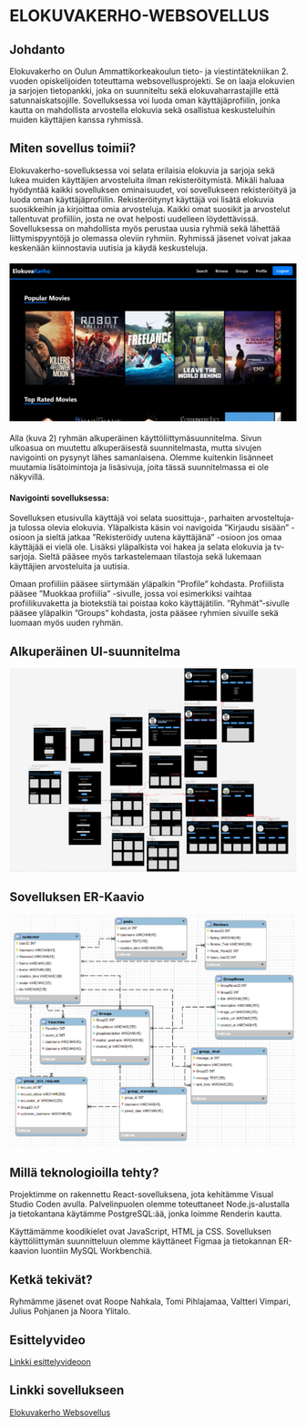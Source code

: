 # ELOKUVAKERHO-WEBSOVELLUS

## Johdanto

Elokuvakerho on Oulun Ammattikorkeakoulun tieto- ja viestintätekniikan 2. vuoden opiskelijoiden toteuttama websovellusprojekti. Se on laaja elokuvien ja sarjojen tietopankki, joka on suunniteltu sekä elokuvaharrastajille että satunnaiskatsojille. Sovelluksessa voi luoda oman käyttäjäprofiilin, jonka kautta on mahdollista arvostella elokuvia sekä osallistua keskusteluihin muiden käyttäjien kanssa ryhmissä.

## Miten sovellus toimii?

Elokuvakerho-sovelluksessa voi selata erilaisia elokuvia ja sarjoja sekä lukea muiden käyttäjien arvosteluita ilman rekisteröitymistä. Mikäli haluaa hyödyntää kaikki sovelluksen ominaisuudet, voi sovellukseen rekisteröityä ja luoda oman käyttäjäprofiilin. Rekisteröitynyt käyttäjä voi lisätä elokuvia suosikkeihin ja kirjoittaa omia arvosteluja. Kaikki omat suosikit ja arvostelut tallentuvat profiiliin, josta ne ovat helposti uudelleen löydettävissä. Sovelluksessa on mahdollista myös perustaa uusia ryhmiä sekä lähettää liittymispyyntöjä jo olemassa oleviin ryhmiin. Ryhmissä jäsenet voivat jakaa keskenään kiinnostavia uutisia ja käydä keskusteluja.

#### ![Kuva 1. Sovelluksen etusivu](kuvat/homepage.png)


Alla (kuva 2) ryhmän alkuperäinen käyttöliittymäsuunnitelma. Sivun ulkoasua on muutettu alkuperäisestä suunnitelmasta, mutta sivujen navigointi on pysynyt lähes samanlaisena. Olemme kuitenkin lisänneet muutamia lisätoimintoja ja lisäsivuja, joita tässä suunnitelmassa ei ole näkyvillä.  

#### Navigointi sovelluksessa: 

Sovelluksen etusivulla käyttäjä voi selata suosittuja-, parhaiten arvosteltuja- ja tulossa olevia elokuvia. Yläpalkista käsin voi navigoida ”Kirjaudu sisään” -osioon ja sieltä jatkaa ”Rekisteröidy uutena käyttäjänä” -osioon jos omaa käyttäjää ei vielä ole. Lisäksi yläpalkista voi hakea ja selata elokuvia ja tv-sarjoja. Sieltä pääsee myös tarkastelemaan tilastoja sekä lukemaan käyttäjien arvosteluita ja uutisia.  

Omaan profiiliin pääsee siirtymään yläpalkin ”Profile” kohdasta. Profiilista pääsee ”Muokkaa profiilia” -sivulle, jossa voi esimerkiksi vaihtaa profiilikuvaketta ja biotekstiä tai poistaa koko käyttäjätilin. ”Ryhmät”-sivulle pääsee yläpalkin ”Groups” kohdasta, josta pääsee ryhmien sivuille sekä luomaan myös uuden ryhmän.  

## Alkuperäinen UI-suunnitelma

![Kuva 2. Alkuperäinen UI-suunnitelma](kuvat/originalUI.png)

## Sovelluksen ER-Kaavio

![Kuva 3. Sovelluksen ER-kaavio](kuvat/erkaavio.png)

## Millä teknologioilla tehty?

Projektimme on rakennettu React-sovelluksena, jota kehitämme Visual Studio Coden avulla. Palvelinpuolen olemme toteuttaneet Node.js-alustalla ja tietokantana käytämme PostgreSQL:ää, jonka loimme Renderin kautta.

Käyttämämme koodikielet ovat JavaScript, HTML ja CSS. Sovelluksen käyttöliittymän suunnitteluun olemme käyttäneet Figmaa ja tietokannan ER-kaavion luontiin MySQL Workbenchiä.

## Ketkä tekivät?

Ryhmämme jäsenet ovat Roope Nahkala, Tomi Pihlajamaa, Valtteri Vimpari, Julius Pohjanen ja Noora Ylitalo.

## Esittelyvideo

[Linkki esittelyvideoon](link-to-video)

## Linkki sovellukseen

[Elokuvakerho Websovellus](https://elokuvakerho.onrender.com/)
